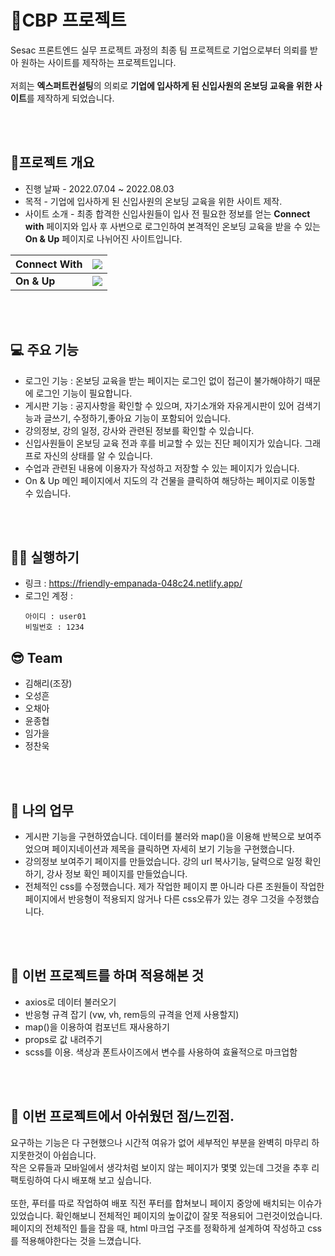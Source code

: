 # 🌱CBP 프로젝트

Sesac 프론트엔드 실무 프로젝트 과정의 최종 팀 프로젝트로 기업으로부터 의뢰를 받아 원하는 사이트를 제작하는 프로젝트입니다.<br><br>
저희는 **엑스퍼트컨설팅**의 의뢰로 **기업에 입사하게 된 신입사원의 온보딩 교육을 위한 사이트**를 제작하게 되었습니다.

<br><br>

## 📌프로젝트 개요

* 진행 날짜 - 2022.07.04 ~ 2022.08.03
* 목적 - 기업에 입사하게 된 신입사원의 온보딩 교육을 위한 사이트 제작.
* 사이트 소개 - 최종 합격한 신입사원들이 입사 전 필요한 정보를 얻는 **Connect with** 페이지와 입사 후 사번으로 로그인하여 본격적인 온보딩 교육을 받을 수 있는 **On & Up** 페이지로 나뉘어진 사이트입니다.

| Connect With | <img src="https://s3.us-west-2.amazonaws.com/secure.notion-static.com/f17af8e4-fb5f-45e1-b71f-eee2f1c0dac4/%ED%99%94%EB%A9%B4_%EC%BA%A1%EC%B2%98_2022-08-08_034447.png?X-Amz-Algorithm=AWS4-HMAC-SHA256&X-Amz-Content-Sha256=UNSIGNED-PAYLOAD&X-Amz-Credential=AKIAT73L2G45EIPT3X45%2F20220807%2Fus-west-2%2Fs3%2Faws4_request&X-Amz-Date=20220807T185803Z&X-Amz-Expires=86400&X-Amz-Signature=d5d66b65411432984cf6c4289138b77d0e5346d1af0796cf72e90789c46bb461&X-Amz-SignedHeaders=host&response-content-disposition=filename%20%3D%22%25ED%2599%2594%25EB%25A9%25B4%2520%25EC%25BA%25A1%25EC%25B2%2598%25202022-08-08%2520034447.png%22&x-id=GetObject"> |
|---|---|
| **On & Up** | <img src="https://s3.us-west-2.amazonaws.com/secure.notion-static.com/39b8cee6-9d41-45f4-952f-39e31e7def81/%ED%99%94%EB%A9%B4_%EC%BA%A1%EC%B2%98_2022-08-08_034514.png?X-Amz-Algorithm=AWS4-HMAC-SHA256&X-Amz-Content-Sha256=UNSIGNED-PAYLOAD&X-Amz-Credential=AKIAT73L2G45EIPT3X45%2F20220807%2Fus-west-2%2Fs3%2Faws4_request&X-Amz-Date=20220807T184942Z&X-Amz-Expires=86400&X-Amz-Signature=e7f926fae17c9743cc54f9b70559e948f5f46eb0a4d83473b9d58a02891f38b3&X-Amz-SignedHeaders=host&response-content-disposition=filename%20%3D%22%25ED%2599%2594%25EB%25A9%25B4%2520%25EC%25BA%25A1%25EC%25B2%2598%25202022-08-08%2520034514.png%22&x-id=GetObject"> |

<br><br>

## 💻 주요 기능
* 로그인 기능 : 온보딩 교육을 받는 페이지는 로그인 없이 접근이 불가해야하기 때문에 로그인 기능이 필요합니다.
* 게시판 기능 : 공지사항을 확인할 수 있으며, 자기소개와 자유게시판이 있어 검색기능과 글쓰기, 수정하기,좋아요 기능이 포함되어 있습니다.
* 강의정보, 강의 일정, 강사와 관련된 정보를 확인할 수 있습니다.
* 신입사원들이 온보딩 교육 전과 후를 비교할 수 있는 진단 페이지가 있습니다. 그래프로 자신의 상태를 알 수 있습니다.
* 수업과 관련된 내용에 이용자가 작성하고 저장할 수 있는 페이지가 있습니다.
* On & Up 메인 페이지에서 지도의 각 건물을 클릭하여 해당하는 페이지로 이동할 수 있습니다.

<br><br>

## 🏃‍♀️ 실행하기

* 링크 : https://friendly-empanada-048c24.netlify.app/
* 로그인 계정 :
  ```
  아이디 : user01
  비밀번호 : 1234
  ```


## 😎 Team

* 김해리(조장)
* 오성흔
* 오채아
* 윤종협
* 임가을
* 정찬욱

<br><br>

## 🐸 나의 업무

* 게시판 기능을 구현하였습니다. 데이터를 불러와 map()을 이용해 반복으로 보여주었으며 페이지네이션과 제목을 클릭하면 자세히 보기 기능을 구현했습니다.
* 강의정보 보여주기 페이지를 만들었습니다. 강의 url 복사기능, 달력으로 일정 확인하기, 강사 정보 확인 페이지를 만들었습니다.
* 전체적인 css를 수정했습니다. 제가 작업한 페이지 뿐 아니라 다른 조원들이 작업한 페이지에서 반응형이 적용되지 않거나 다른 css오류가 있는 경우 그것을 수정했습니다.

<br><br>

## 🐸 이번 프로젝트를 하며 적용해본 것

* axios로 데이터 불러오기
* 반응형 규격 잡기 (vw, vh, rem등의 규격을 언제 사용할지)
* map()을 이용하여 컴포넌트 재사용하기
* props로 값 내려주기
* scss를 이용. 색상과 폰트사이즈에서 변수를 사용하여 효율적으로 마크업함

<br><br>

## 🙏 이번 프로젝트에서 아쉬웠던 점/느낀점.

요구하는 기능은 다 구현했으나 시간적 여유가 없어 세부적인 부분을 완벽히 마무리 하지못한것이 아쉽습니다.<br>
작은 오류들과 모바일에서 생각처럼 보이지 않는 페이지가 몇몇 있는데 그것을 추후 리팩토링하여 다시 배포해 보고 싶습니다.<br><br>
또한, 푸터를 따로 작업하여 배포 직전 푸터를 합쳐보니 페이지 중앙에 배치되는 이슈가 있었습니다. 확인해보니 전체적인 페이지의 높이값이 잘못 적용되어 그런것이었습니다. <br> 페이지의 전체적인 틀을 잡을 때, html 마크업 구조를 정확하게 설계하여 작성하고 css를 적용해야한다는 것을 느꼈습니다.
